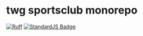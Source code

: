 # twg sportsclub monorepo

<a href="https://github.com/astral-sh/ruff"><img src="https://img.shields.io/endpoint?url=https://raw.githubusercontent.com/astral-sh/ruff/main/assets/badge/v2.json" alt="Ruff" style="max-width:100%;"></a>
<a href="https://standardjs.com"><img src="https://img.shields.io/badge/code_style-standard-brightgreen.svg" alt="StandardJS Badge"></a>
